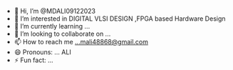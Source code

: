 - 👋 Hi, I’m @MDALI09122023
- 👀 I’m interested in DIGITAL VLSI DESIGN ,FPGA based Hardware Design
- 🌱 I’m currently learning ...
- 💞️ I’m looking to collaborate on ...
- 📫 How to reach me ...mali48868@gmail.com
- 😄 Pronouns: ... ALI
- ⚡ Fun fact: ...

<!---
MDALI09122023/MDALI09122023 is a ✨ special ✨ repository because its `README.md` (this file) appears on your GitHub profile.
You can click the Preview link to take a look at your changes.
--->
